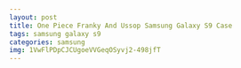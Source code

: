 ```yaml
---
layout: post
title: One Piece Franky And Ussop Samsung Galaxy S9 Case
tags: samsung galaxy s9
categories: samsung
img: 1VwFlPDpCJCUgoeVVGeqOSyvj2-498jfT
---
```

